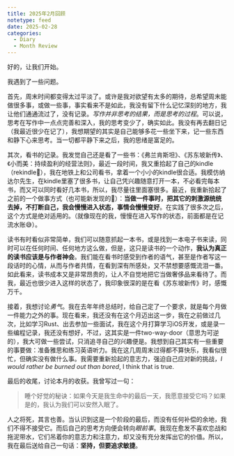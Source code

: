 ```yaml
---
title: 2025年2月回顾
notetype: feed
date: 2025-02-28
categories:
  - Diary
  - Month Review
---
```

好的，让我们开始。

我遇到了一些问题。

首先，周末时间都变得太过平淡了。或许是我对欲望有太多的期待，总希望周末能做很多事，或做一些事，事实看来不是如此，我没有留下什么记忆深刻的地方，我让他们通通流过了，没有记录。*写作并非思考的结果，而是思考的过程*。可以说，思考在写作中一点点完善和深入，我的思考变少了，确实如此。我没有再去翻日记（我最近很少在记了），我想期望的其实是自己能够多花一些坐下来，记一些东西和静下心来思考。当一切都平静下来之后，我的思绪是富足的。

其次，看书的记录。我发觉自己还是看了一些书：《弗兰肯斯坦》、《苏东坡新传》、《小而美：持续盈利的经营法则》，最近一段时间，我又重拾起了自己的kindle（rekindle🤣），我在地铁上和公司看书，拿着一个小小的kindle很合适。我模仿纳达尔先生，在kindle里塞了很多书，让自己凭兴趣随意打开一本，不必看完每本书，而又可以同时看好几本书，所以，我尽量往里面塞很多。最近，我重新拾起了之前的一个做事方式（也可能新发现的🤣）：**当做一件事时，把其它的刺激源统统去掉，不打断自己，我会慢慢进入状态，事情会慢慢变好**。在实践了很多次之后，这个方式是绝对适用的。（就像现在的我，慢慢在进入写作的状态，前面都是在记流水账😅）。

读书有时看似非常简单，我们可以随意抓起一本书，或是找到一本电子书来读，同时可以在任何时间、任何地方这么做，但是，这只是读书的一个动作，**我认为真正的读书应该是与作者神会**。我们能在看书时感受到作者的语气，甚至是作者写这一段话时的心情，从而与作者共情，在看到深有所感处，又不禁想要感慨流泪一番。如此看来，读书成本又是非常昂贵的，让人不自觉地把它当做奢侈品来看待了。而我，最近也很少进入这样的状态了，我印象很深的是在看《苏东坡新传》时，感慨万千。

接着，我想讨论*勇气*。我在去年年终总结时，给自己定了一个要求，就是每个月做一件能力之外的事。现在看来，我还没有在这个月迈出这一步，我在之前做过几次，比如学习Rust、出去参加一些面试，我在这个月打算学习iOS开发，或是录一些编程记录，我还没有想好，不过，这其实是一件two-way-door（意思为可逆的），我大可做一些尝试，只消追寻自己的兴趣便是。我想到自己其实有一些重要的事要做：准备雅思和练习英语听力。我在这几周周末过得都不算快乐，我看似很忙，但确实没有做什么事。我需要重新拾起的意志力，强迫自己应对新的挑战，*I would rather be burned out than bored*, I think that is true. 

最后的收尾，讨论本月的收获。我曾写过一句：

> 睡个好觉的秘诀：如果今天是我生命中的最后一天，我愿意接受它吗？如果是的，我认为我们可以安然入眠了。

人之将死，其言也善。当认识到这是一个阶段的最后，而没有任何补偿的余地，我们不得不接受它。而后自己的思考方向便会转向*眼前事*。我现在愈发不喜欢恋战和拖泥带水，它们吊着你的意志力和注意力，却又没有充分发挥出它的价值。所以，我在最后送给自己一句话：**坚持，但要追求敏捷**。